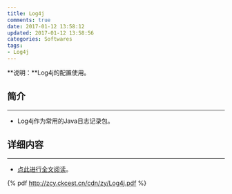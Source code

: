 ```yaml
---
title: Log4j
comments: true
date: 2017-01-12 13:58:12
updated: 2017-01-12 13:58:56
categories: Softwares
tags:
- Log4j
---
```


**说明：**Log4j的配置使用。
<!-- more -->



## 简介
---
* Log4j作为常用的Java日志记录包。


## 详细内容
---
* [点此进行全文阅读](http://zcy.ckcest.cn/cdn/zy/Log4j.pdf)。

{% pdf http://zcy.ckcest.cn/cdn/zy/Log4j.pdf  %}

